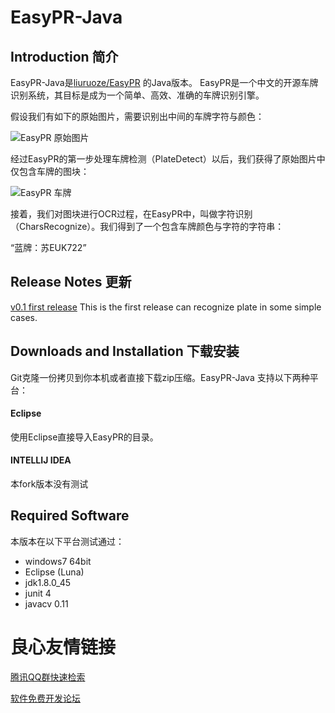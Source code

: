 EasyPR-Java
======

Introduction 简介
------------
EasyPR-Java是[liuruoze/EasyPR](https://github.com/liuruoze/EasyPR) 的Java版本。
EasyPR是一个中文的开源车牌识别系统，其目标是成为一个简单、高效、准确的车牌识别引擎。

假设我们有如下的原始图片，需要识别出中间的车牌字符与颜色：

![EasyPR 原始图片](res/image/test_image/plate_recognize.jpg)

经过EasyPR的第一步处理车牌检测（PlateDetect）以后，我们获得了原始图片中仅包含车牌的图块：

![EasyPR 车牌](res/image/test_image/chars_segment.jpg)

接着，我们对图块进行OCR过程，在EasyPR中，叫做字符识别（CharsRecognize）。我们得到了一个包含车牌颜色与字符的字符串：

“蓝牌：苏EUK722”
 
Release Notes 更新
------------
[v0.1 first release](https://github.com/mumu10/EasyPR-Java/releases)
This is the first release can recognize plate in some simple cases.

Downloads and Installation 下载安装
------------
Git克隆一份拷贝到你本机或者直接下载zip压缩。EasyPR-Java 支持以下两种平台：

#### Eclipse
使用Eclipse直接导入EasyPR的目录。

#### INTELLIJ IDEA
本fork版本没有测试

Required Software
------------
本版本在以下平台测试通过：
* windows7 64bit
* Eclipse (Luna)
* jdk1.8.0_45
* junit 4
* javacv 0.11




 # 良心友情链接

[腾讯QQ群快速检索](http://u.720life.cn/s/8cf73f7c)

[软件免费开发论坛](http://u.720life.cn/s/bbb01dc0)